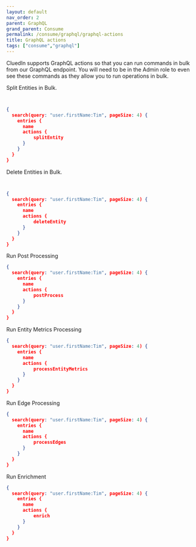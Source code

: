 ```yaml
---
layout: default
nav_order: 2
parent: GraphQL
grand_parent: Consume
permalink: /consume/graphql/graphql-actions
title: GraphQL actions
tags: ["consume","graphql"]
---
```


CluedIn supports GraphQL actions so that you can run commands in bulk from our GraphQL endpoint. You will need to be in the Admin role to even see these commands as they allow you to run operations in bulk.  


Split Entities in Bulk.

```json


{
  search(query: "user.firstName:Tim", pageSize: 4) {
    entries {
      name
      actions {
          splitEntity
      }
    }
  }
}
```

Delete Entities in Bulk.

```json


{
  search(query: "user.firstName:Tim", pageSize: 4) {
    entries {
      name
      actions {
          deleteEntity
      }
    }
  }
}
```

Run Post Processing

```json
{
  search(query: "user.firstName:Tim", pageSize: 4) {
    entries {
      name
      actions {
          postProcess
      }
    }
  }
}
```

Run Entity Metrics Processing

```json
{
  search(query: "user.firstName:Tim", pageSize: 4) {
    entries {
      name
      actions {
          processEntityMetrics
      }
    }
  }
}
```

Run Edge Processing

```json
{
  search(query: "user.firstName:Tim", pageSize: 4) {
    entries {
      name
      actions {
          processEdges
      }
    }
  }
}
```


Run Enrichment

```json
{
  search(query: "user.firstName:Tim", pageSize: 4) {
    entries {
      name
      actions {
          enrich
      }
    }
  }
}
```
